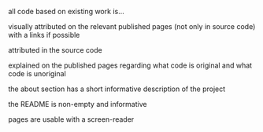 all code based on existing work is...

visually attributed on the relevant published pages (not only in source code) with a links if possible

attributed in the source code

explained on the published pages regarding what code is original and what code is unoriginal

the about section has a short informative description of the project

the README is non-empty and informative

pages are usable with a screen-reader 
